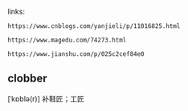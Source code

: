 links:

    https://www.cnblogs.com/yanjieli/p/11016825.html

    https://www.magedu.com/74273.html

    https://www.jianshu.com/p/025c2cef84e0

## clobber

[ˈkɒblə(r)]  补鞋匠；工匠
